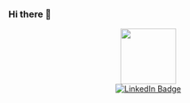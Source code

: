 ### Hi there 👋

<div id="header" align="center">
  <img src="https://media.giphy.com/media/HUplkVCPY7jTW/giphy.gif" width="100"/>
</div>
<div id="badges", align="center">
  <a href= www.linkedin.com/in/idan-goldstein>
    <img src="https://img.shields.io/badge/LinkedIn-blue?style=for-the-badge&logo=linkedin&logoColor=white" alt="LinkedIn Badge"/>
  </a>
